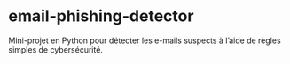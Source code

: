 # email-phishing-detector
Mini-projet en Python pour détecter les e-mails suspects à l’aide de règles simples de cybersécurité.
